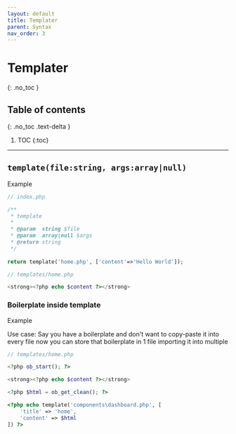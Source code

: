 ```yaml
---
layout: default
title: Templater
parent: Syntax
nav_order: 3
---
```


# Templater
{: .no_toc }

## Table of contents
{: .no_toc .text-delta }

1. TOC
{:toc}

---

## `template(file:string, args:array|null)`
Example
```php 
// index.php

/**
 * template
 *
 * @param  string $file
 * @param  array|null $args
 * @return string
 */
 
return template('home.php', ['content'=>'Hello World']);
```

```php
// templates/home.php

<strong><?php echo $content ?></strong>
```

### Boilerplate inside template
Example

Use case: Say you have a boilerplate and don't want to copy-paste it into every file now you can store that boilerplate in 1 file importing it into multiple
```php
// templates/home.php

<?php ob_start(); ?>

<strong><?php echo $content ?></strong>

<?php $html = ob_get_clean(); ?>

<?php echo template('components\dashboard.php', [
    'title' => 'home',
    'content' => $html
]) ?>
```

